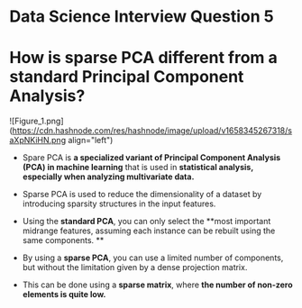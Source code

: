 # Data Science Interview Question 5

# How is sparse PCA different from a standard Principal Component Analysis?


![Figure_1.png](https://cdn.hashnode.com/res/hashnode/image/upload/v1658345267318/saXpNKiHN.png align="left")

- Spare PCA is **a specialized variant of Principal Component Analysis (PCA) in machine learning** that is used in **statistical analysis, especially when analyzing multivariate data.**

- Sparse PCA is used to reduce the dimensionality of a dataset by introducing sparsity structures in the input features.

- Using the **standard PCA**, you can only select the **most important midrange features, assuming each instance can be rebuilt using the same components. **

- By using a **sparse PCA**, you can use a limited number of components, but without the limitation given by a dense projection matrix. 

- This can be done using a **sparse matrix**, where **the number of non-zero elements is quite low.**